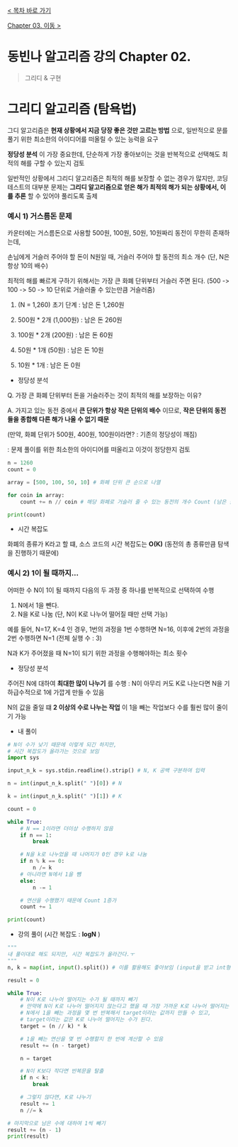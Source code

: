 [< 목차 바로 가기](../README.md)

[Chapter 03. 이동 >](./chpater03.md)

# 동빈나 알고리즘 강의 Chapter 02.

> 그리디 & 구현

# 그리디 알고리즘 (탐욕법)

그디 알고리즘은 __현재 상황에서 지금 당장 좋은 것만 고르는 방법__ 으로, 일반적으로 문를 풀기 위한 최소한의 아이디어를 떠올릴 수 있는 능력을 요구

__정당성 분석__ 이 가장 중요한데, 단순하게 가장 좋아보이는 것을 반복적으로 선택해도 최적의 해를 구할 수 있는지 검토

일반적인 상황에서 그리디 알고리즘은 최적의 해를 보장할 수 없는 경우가 많지만, 코딩 테스트의 대부분 문제는 __그리디 알고리즘으로 얻은 해가 최적의 해가 되는 상황에서, 이를 추론__ 할 수 있어야 풀리도록 출제

### 예시 1) 거스름돈 문제

카운터에는 거스름돈으로 사용할 500원, 100원, 50원, 10원짜리 동전이 무한히 존재하는데,

손님에게 거슬러 주어야 할 돈이 N원일 때, 거슬러 주어야 할 동전의 최소 개수 (단, N은 항상 10의 배수)

최적의 해를 빠르게 구하기 위해서는 가장 큰 화폐 단위부터 거슬러 주면 된다. (500 -> 100 -> 50 -> 10 단위로 거슬러줄 수 있는만큼 거슬러줌)

1. (N = 1,260) 초기 단계 : 남은 돈 1,260원

2. 500원 * 2개 (1,000원) : 남은 돈 260원

3. 100원 * 2개 (200원) : 남은 돈 60원

4. 50원 * 1개 (50원) : 남은 돈 10원

5. 10원 * 1개 : 남은 돈 0원

- 정당성 분석

Q. 가장 큰 화폐 단위부터 돈을 거슬러주는 것이 최적의 해를 보장하는 이유?

A. 가지고 있는 동전 중에서 __큰 단위가 항상 작은 단위의 배수__ 이므로, __작은 단위의 동전들을 종합해 다른 해가 나올 수 없기 때문__

(만약, 화폐 단위가 500원, 400원, 100원이라면? : 기존의 정당성이 깨짐)

: 문제 풀이를 위한 최소한의 아이디어를 떠올리고 이것이 정당한지 검토

```python
n = 1260
count = 0

array = [500, 100, 50, 10] # 화폐 단위 큰 순으로 나열

for coin in array:
    count += n // coin # 해당 화폐로 거슬러 줄 수 있는 동전의 개수 Count (남은 금액을 해당 화폐 단위로 나눈 몫을 더함)

print(count)
```

- 시간 복잡도

화폐의 종류가 K라고 할 떄, 소스 코드의 시간 복잡도는 __O(K)__ (동전의 총 종류만큼 탐색을 진행하기 때문에)

### 예시 2) 1이 될 때까지...

어떠한 수 N이 1이 될 때까지 다음의 두 과정 중 하나를 반복적으로 선택하여 수행

1. N에서 1을 뺀다.
2. N을 K로 나눔 (단, N이 K로 나누어 떨어질 때만 선택 가능)

예를 들어, N=17, K=4 인 경우, 1번의 과정을 1번 수행하면 N=16, 이후에 2번의 과정을 2번 수행하면 N=1 (전체 실행 수 : 3)

N과 K가 주어졌을 때 N=1이 되기 위한 과정을 수행해야하는 최소 횟수

- 정당성 분석

주어진 N에 대하여 __최대한 많이 나누기__ 를 수행 : N이 아무리 커도 K로 나눈다면 N을 기하급수적으로 1에 가깝게 만들 수 있음

N의 값을 줄일 떄 __2 이상의 수로 나누는 작업__ 이 1을 빼는 작업보다 수를 훨씬 많이 줄이기 가능

- 내 풀이

```python
# N이 수가 낮기 때문에 이렇게 되긴 하지만,
# 시간 복잡도가 올라가는 것으로 보임
import sys

input_n_k = sys.stdin.readline().strip() # N, K 공백 구분하여 입력

n = int(input_n_k.split(" ")[0]) # N

k = int(input_n_k.split(" ")[1]) # K

count = 0

while True:
    # N == 1이라면 더이상 수행하지 않음
    if n == 1:
        break

    # N을 k로 나누었을 때 나머지가 0인 경우 k로 나눔
    if n % k == 0:
        n /= k
    # 아니라면 N에서 1을 뺌
    else:
        n -= 1

    # 연산을 수행했기 때문에 Count 1증가
    count += 1

print(count)
```

- 강의 풀이 (시간 복잡도 : __logN__ )

```python
"""
내 풀이대로 해도 되지만, 시간 복잡도가 올라간다.ㅜ
"""
n, k = map(int, input().split()) # 이를 활용해도 좋아보임 (input을 받고 int형으로 형변환하고 n, k로 선언 )

result = 0

while True:
    # N이 K로 나누어 떨어지는 수가 될 때까지 빼기
    # 만약에 N이 K로 나누어 떨어지지 않는다고 했을 때 가장 가까운 K로 나누어 떨어지는 수가 어떤 수인지 찾을 수 있음
    # N에서 1을 빼는 과정을 몇 번 반복해서 target이라는 값까지 만들 수 있고,
    # target이라는 값은 K로 나누어 떨어지는 수가 된다.
    target = (n // k) * k

    # 1을 빼는 연산을 몇 번 수행할지 한 번에 계산할 수 있음
    result += (n - target)

    n = target

    # N이 K보다 작다면 반복문을 탈출
    if n < k:
        break

    # 그렇지 않다면, K로 나누기
    result += 1
    n //= k

# 마지막으로 남은 수에 대하여 1씩 빼기
result += (n - 1)
print(result)
```